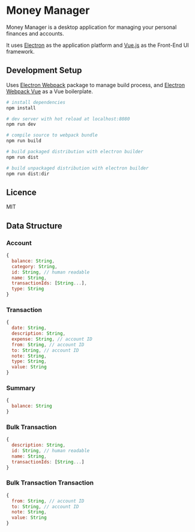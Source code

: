 # Money Manager
Money Manager is a desktop application for managing your personal finances and accounts.

It uses [Electron](https://electron.atom.io/) as the application platform and [Vue.js](https://vuejs.org/) as the Front-End UI framework.

## Development Setup

Uses [Electron Webpack](https://webpack.electron.build/) package to manage build process, and [Electron Webpack Vue](https://github.com/stoufa88/electron-webpack-vue) as a Vue boilerplate.

``` bash
# install dependencies
npm install

# dev server with hot reload at localhost:8080
npm run dev

# compile source to webpack bundle
npm run build

# build packaged distribution with electron builder
npm run dist

# build unpackaged distribution with electron builder
npm run dist:dir
```

## Licence
MIT

## Data Structure
### Account
```javascript
{
  balance: String,
  category: String,
  id: String, // human readable
  name: String,
  transactionIds: [String...],
  type: String
}

```
### Transaction
```javascript
{
  date: String,
  description: String,
  expense: String, // account ID
  from: String, // account ID
  to: String, // account ID
  note: String,
  type: String,
  value: String
}
```

### Summary
```javascript
{
  balance: String
}
```

### Bulk Transaction
```javascript
{
  description: String,
  id: String, // human readable
  name: String,
  transactionIds: [String...]
}
```

### Bulk Transaction Transaction
```javascript
{
  from: String, // account ID
  to: String, // account ID
  note: String,
  value: String
}
```